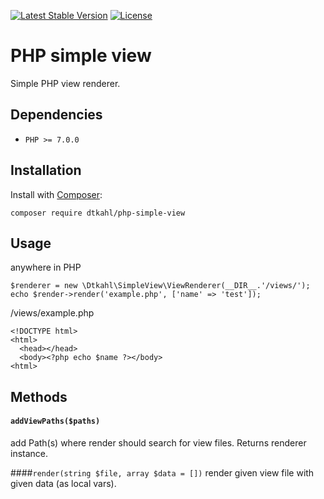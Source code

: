 [![Latest Stable Version](https://poser.pugx.org/dtkahl/php-simple-view/v/stable)](https://packagist.org/packages/dtkahl/slim-skeleton)
[![License](https://poser.pugx.org/dtkahl/php-simple-view/license)](https://packagist.org/packages/dtkahl/slim-skeleton)

# PHP simple view

Simple PHP view renderer.


## Dependencies

* `PHP >= 7.0.0`


## Installation

Install with [Composer](http://getcomposer.org):

    composer require dtkahl/php-simple-view


## Usage

anywhere in PHP

    $renderer = new \Dtkahl\SimpleView\ViewRenderer(__DIR__.'/views/');
    echo $render->render('example.php', ['name' => 'test']);

/views/example.php

    <!DOCTYPE html>
    <html>
      <head></head>
      <body><?php echo $name ?></body>
    <html>

## Methods

#### `addViewPaths($paths)`
add Path(s) where render should search for view files. Returns renderer instance.

####`render(string $file, array $data = [])`
render given view file with given data (as local vars).
